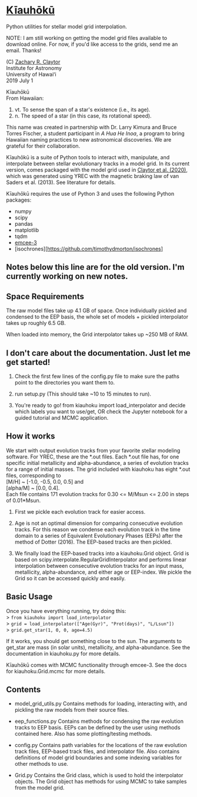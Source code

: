 # [Kīauhōkū][kiauhoku github]

Python utilities for stellar model grid interpolation.

NOTE: I am still working on getting the model grid files available to download online. For now, if you'd like access to the grids, send me an email. Thanks!

(C) [Zachary R. Claytor][zclaytor]  
Institute for Astronomy  
University of Hawaiʻi  
2019 July 1  

Kīauhōkū  
From Hawaiian:  
1. vt. To sense the span of a star's existence (i.e., its age).  
2. n. The speed of a star (in this case, its rotational speed).  

This name was created in partnership with Dr. Larry Kimura and Bruce Torres Fischer, a student participant in *A Hua He Inoa*, a program to bring Hawaiian naming practices to new astronomical discoveries. We are grateful for their collaboration.

Kīauhōkū is a suite of Python tools to interact with, manipulate, and interpolate between stellar evolutionary tracks in a model grid. In its current version, comes packaged with the model grid used in [Claytor et al. (2020)](https://ui.adsabs.harvard.edu/abs/2020ApJ...888...43C/abstract), which was generated using YREC with the magnetic braking law of van Saders et al. (2013). See literature for details.


Kīauhōkū requires the use of Python 3 and uses the following Python packages:  
- numpy  
- scipy  
- pandas  
- matplotlib  
- tqdm
- [emcee-3][emcee]  
- [isochrones][https://github.com/timothydmorton/isochrones]

## Notes below this line are for the old version. I'm currently working on new notes.

## Space Requirements
The raw model files take up 4.1 GB of space. Once individually pickled and condensed to the EEP basis, the whole set of models + pickled interpolator takes up roughly 6.5 GB.

When loaded into memory, the Grid interpolator takes up ~250 MB of RAM.


## I don't care about the documentation. Just let me get started!
1. Check the first few lines of the config.py file to make sure the paths point to the directories you want them to.

2. run setup.py (This should take ~10 to 15 minutes to run).

3. You're ready to go! from kiauhoku import load_interpolator and decide which labels you want to use/get, OR check the Jupyter notebook for a guided tutorial and MCMC application.


## How it works

We start with output evolution tracks from your favorite stellar modeling software. For YREC, these are the \*.out files. Each \*.out file has, for one specific initial metallicity and alpha-abundance, a series of evolution tracks for a range of initial masses. The grid included with kiauhoku has eight \*.out files, corresponding to  
[M/H] ~ [-1.0, -0.5, 0.0, 0.5] and  
[alpha/M] ~ [0.0, 0.4].  
Each file contains 171 evolution tracks for 0.30 <= M/Msun <= 2.00 in steps of 0.01\*Msun.

1. First we pickle each evolution track for easier access.

2. Age is not an optimal dimension for comparing consecutive evolution tracks. For this reason we condense each evolution track in the time domain to a series of Equivalent Evolutionary Phases (EEPs) after the method of Dotter (2016). The EEP-based tracks are then pickled.

3. We finally load the EEP-based tracks into a kiauhoku.Grid object. Grid is based on scipy.interpolate.RegularGridInterpolator and performs linear interpolation between consecutive evolution tracks for an input mass, metallicity, alpha-abundance, and either age or EEP-index. We pickle the Grid so it can be accessed quickly and easily.


## Basic Usage

Once you have everything running, try doing this:  
    > `from kiauhoku import load_interpolator`  
    > `grid = load_interpolator(["Age(Gyr)", "Prot(days)", "L/Lsun"])`  
    > `grid.get_star(1, 0, 0, age=4.5)`  

If it works, you should get something close to the sun. The arguments to get_star are mass (in solar units), metallicity, and alpha-abundance. See the documentation in kiauhoku.py for more details.

Kīauhōkū comes with MCMC functionality through emcee-3. See the docs for kiauhoku.Grid.mcmc for more details.


## Contents

- model_grid_utils.py
  Contains methods for loading, interacting with, and pickling the raw models from their source files.

- eep_functions.py
  Contains methods for condensing the raw evolution tracks to EEP basis. EEPs can be defined by the user using methods contained here. Also has some plotting/testing methods.

- config.py
  Contains path variables for the locations of the raw evolution track files, EEP-based track files, and interpolator file. Also contains definitions of model grid boundaries and some indexing variables for other methods to use.

- Grid.py
  Contains the Grid class, which is used to hold the interpolator objects. The Grid object has methods for using MCMC to take samples from the model grid.
  
   
[kiauhoku github]: https://github.com/zclaytor/kiauhoku
[zclaytor]: https://zclaytor.github.io
[emcee]: https://emcee.readthedocs.io/en/latest/
